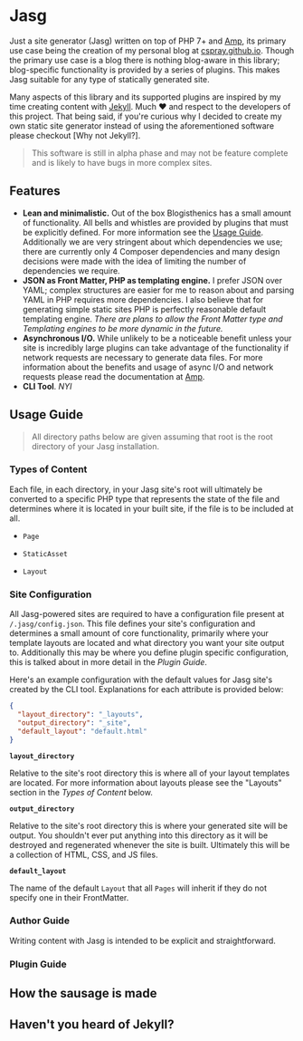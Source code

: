 # Jasg

Just a site generator (Jasg) written on top of PHP 7+ and [Amp], its primary use case being the creation of my personal blog at 
[cspray.github.io]. Though the primary use case is a blog there is nothing blog-aware in this library; blog-specific 
functionality is provided by a series of plugins. This makes Jasg suitable for any type of statically generated site.

Many aspects of this library and its supported plugins are inspired by my time creating content with [Jekyll]. Much :heart: 
and respect to the developers of this project. That being said, if you're curious why I decided to create my own static 
site generator instead of using the aforementioned software please checkout [Why not Jekyll?].

> This software is still in alpha phase and may not be feature complete and is likely to have bugs in more complex sites.

## Features

- **Lean and minimalistic.** Out of the box Blogisthenics has a small amount of functionality. All bells and whistles are 
provided by plugins that must be explicitly defined. For more information see the [Usage Guide](#Usage_Guide). Additionally 
we are very stringent about which dependencies we use; there are currently only 4 Composer dependencies and many design 
decisions were made with the idea of limiting the number of dependencies we require.
- **JSON as Front Matter, PHP as templating engine.** I prefer JSON over YAML; complex structures are easier for me to reason 
about and parsing YAML in PHP requires more dependencies. I also believe that for generating simple static sites PHP is 
perfectly reasonable default templating engine. _There are plans to allow the Front Matter type and Templating engines to 
be more dynamic in the future._
- **Asynchronous I/O.** While unlikely to be a noticeable benefit unless your site is incredibly large plugins can take 
advantage of the functionality if network requests are necessary to generate data files. For more information about 
the benefits and usage of async I/O and network requests please read the documentation at [Amp].
- **CLI Tool**. _NYI_

## Usage Guide

> All directory paths below are given assuming that root is the root directory of your Jasg installation.

### Types of Content 

Each file, in each directory, in your Jasg site's root will ultimately be converted to a specific PHP type that represents
the state of the file and determines where it is located in your built site, if the file is to be included at all.

- `Page`

- `StaticAsset`
- `Layout` 

### Site Configuration

All Jasg-powered sites are required to have a configuration file present at `/.jasg/config.json`. This file 
defines your site's configuration and determines a small amount of core functionality, primarily where your template 
layouts are located and what directory you want your site output to. Additionally this may be where you define plugin 
specific configuration, this is talked about in more detail in the _Plugin Guide_.

Here's an example configuration with the default values for Jasg site's created by the CLI tool. Explanations for each 
attribute is provided below:

```json
{
  "layout_directory": "_layouts",
  "output_directory": "_site",
  "default_layout": "default.html"
}
```

**`layout_directory`**

Relative to the site's root directory this is where all of your layout templates are located. For more information 
about layouts please see the "Layouts" section in the _Types of Content_ below.

**`output_directory`**

Relative to the site's root directory this is where your generated site will be output. You shouldn't ever put anything 
into this directory as it will be destroyed and regenerated whenever the site is built. Ultimately this will be a collection 
of HTML, CSS, and JS files.

**`default_layout`**

The name of the default `Layout` that all `Pages` will inherit if they do not specify one in their FrontMatter.

### Author Guide

Writing content with Jasg is intended to be explicit and straightforward. 

### Plugin Guide

## How the sausage is made

## Haven't you heard of Jekyll?

[cspray.github.io]: https://cspray.github.io
[Amp]: https://amphp.org
[Jekyll]: https://jekyllrb.com/